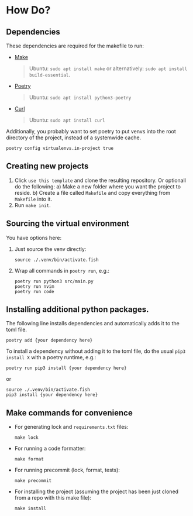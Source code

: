 # How Do?

## Dependencies

These dependencies are required for the makefile to run:

- [Make](https://www.gnu.org/software/make/manual/make.html)
    > Ubuntu: `sudo apt install make` or alternatively: `sudo apt install build-essential`.
- [Poetry](https://python-poetry.org/docs/#installation)
    > Ubuntu: `sudo apt install python3-poetry`
- [Curl](https://curl.se/)
    > Ubuntu: `sudo apt install curl`

Additionally, you probably want to set poetry to put venvs into the root directory of the project, instead of a systemwide cache.
```
poetry config virtualenvs.in-project true
```

## Creating new projects

1. Click `use this template` and clone the resulting repository. Or optionall do the following:
    a) Make a new folder where you want the project to reside.
    b) Create a file called `Makefile` and copy everything from `Makefile` into it.
4. Run `make init`.

## Sourcing the virtual environment

You have options here:

1. Just source the venv directly:
    ```
    source ./.venv/bin/activate.fish
    ```
2. Wrap all commands in `poetry run`, e.g.:
    ```
    poetry run python3 src/main.py
    poetry run nvim
    poetry run code
    ```

## Installing additional python packages.

The following line installs dependencies and automatically adds it to the toml file.
```
poetry add {your dependency here}
```

To install a dependency without adding it to the toml file, do the usual `pip3 install X` with a poetry runtime, e.g.:
```
poetry run pip3 install {your dependency here}
```
or
```
source ./.venv/bin/activate.fish
pip3 install {your dependency here}
```

## Make commands for convenience

- For generating lock and `requirements.txt` files:
    ```
    make lock
    ```
- For running a code formatter:
    ```
    make format
    ```
- For running precommit (lock, format, tests):
    ```
    make precommit
    ```
- For installing the project (assuming the project has been just cloned from a repo with this make file):
    ```
    make install
    ```
